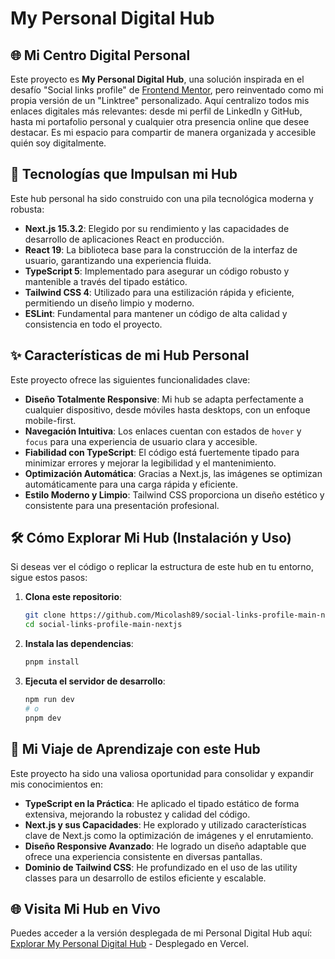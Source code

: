 # My Personal Digital Hub

## 🌐 Mi Centro Digital Personal

Este proyecto es **My Personal Digital Hub**, una solución inspirada en el desafío "Social links profile" de [Frontend Mentor](https://www.google.com/search?q=https://www.frontendment.io), pero reinventado como mi propia versión de un "Linktree" personalizado. Aquí centralizo todos mis enlaces digitales más relevantes: desde mi perfil de LinkedIn y GitHub, hasta mi portafolio personal y cualquier otra presencia online que desee destacar. Es mi espacio para compartir de manera organizada y accesible quién soy digitalmente.

## 🚀 Tecnologías que Impulsan mi Hub

Este hub personal ha sido construido con una pila tecnológica moderna y robusta:

  - **Next.js 15.3.2**: Elegido por su rendimiento y las capacidades de desarrollo de aplicaciones React en producción.
  - **React 19**: La biblioteca base para la construcción de la interfaz de usuario, garantizando una experiencia fluida.
  - **TypeScript 5**: Implementado para asegurar un código robusto y mantenible a través del tipado estático.
  - **Tailwind CSS 4**: Utilizado para una estilización rápida y eficiente, permitiendo un diseño limpio y moderno.
  - **ESLint**: Fundamental para mantener un código de alta calidad y consistencia en todo el proyecto.

## ✨ Características de mi Hub Personal

Este proyecto ofrece las siguientes funcionalidades clave:

  - **Diseño Totalmente Responsive**: Mi hub se adapta perfectamente a cualquier dispositivo, desde móviles hasta desktops, con un enfoque mobile-first.
  - **Navegación Intuitiva**: Los enlaces cuentan con estados de `hover` y `focus` para una experiencia de usuario clara y accesible.
  - **Fiabilidad con TypeScript**: El código está fuertemente tipado para minimizar errores y mejorar la legibilidad y el mantenimiento.
  - **Optimización Automática**: Gracias a Next.js, las imágenes se optimizan automáticamente para una carga rápida y eficiente.
  - **Estilo Moderno y Limpio**: Tailwind CSS proporciona un diseño estético y consistente para una presentación profesional.

## 🛠️ Cómo Explorar Mi Hub (Instalación y Uso)

Si deseas ver el código o replicar la estructura de este hub en tu entorno, sigue estos pasos:

1.  **Clona este repositorio**:
    ```bash
    git clone https://github.com/Micolash89/social-links-profile-main-nextjs
    cd social-links-profile-main-nextjs
    ```
2.  **Instala las dependencias**:
    ```bash
    pnpm install
    ```
3.  **Ejecuta el servidor de desarrollo**:
    ```bash
    npm run dev
    # o
    pnpm dev
    ```

## 🎯 Mi Viaje de Aprendizaje con este Hub

Este proyecto ha sido una valiosa oportunidad para consolidar y expandir mis conocimientos en:

  - **TypeScript en la Práctica**: He aplicado el tipado estático de forma extensiva, mejorando la robustez y calidad del código.
  - **Next.js y sus Capacidades**: He explorado y utilizado características clave de Next.js como la optimización de imágenes y el enrutamiento.
  - **Diseño Responsive Avanzado**: He logrado un diseño adaptable que ofrece una experiencia consistente en diversas pantallas.
  - **Dominio de Tailwind CSS**: He profundizado en el uso de las utility classes para un desarrollo de estilos eficiente y escalable.

## 🌐 Visita Mi Hub en Vivo

Puedes acceder a la versión desplegada de mi Personal Digital Hub aquí:
[Explorar My Personal Digital Hub](https://www.google.com/search?q=https://social-links-profile-main-nextjs.vercel.app/) - Desplegado en Vercel.


